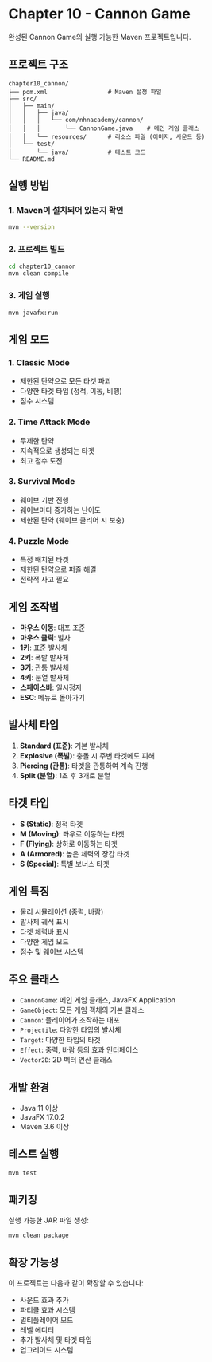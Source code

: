 # Chapter 10 - Cannon Game

완성된 Cannon Game의 실행 가능한 Maven 프로젝트입니다.

## 프로젝트 구조

```
chapter10_cannon/
├── pom.xml                 # Maven 설정 파일
├── src/
│   ├── main/
│   │   ├── java/
│   │   │   └── com/nhnacademy/cannon/
│   │   │       └── CannonGame.java    # 메인 게임 클래스
│   │   └── resources/      # 리소스 파일 (이미지, 사운드 등)
│   └── test/
│       └── java/           # 테스트 코드
└── README.md
```

## 실행 방법

### 1. Maven이 설치되어 있는지 확인

```bash
mvn --version
```

### 2. 프로젝트 빌드

```bash
cd chapter10_cannon
mvn clean compile
```

### 3. 게임 실행

```bash
mvn javafx:run
```

## 게임 모드

### 1. Classic Mode
- 제한된 탄약으로 모든 타겟 파괴
- 다양한 타겟 타입 (정적, 이동, 비행)
- 점수 시스템

### 2. Time Attack Mode
- 무제한 탄약
- 지속적으로 생성되는 타겟
- 최고 점수 도전

### 3. Survival Mode
- 웨이브 기반 진행
- 웨이브마다 증가하는 난이도
- 제한된 탄약 (웨이브 클리어 시 보충)

### 4. Puzzle Mode
- 특정 배치된 타겟
- 제한된 탄약으로 퍼즐 해결
- 전략적 사고 필요

## 게임 조작법

- **마우스 이동**: 대포 조준
- **마우스 클릭**: 발사
- **1키**: 표준 발사체
- **2키**: 폭발 발사체
- **3키**: 관통 발사체
- **4키**: 분열 발사체
- **스페이스바**: 일시정지
- **ESC**: 메뉴로 돌아가기

## 발사체 타입

1. **Standard (표준)**: 기본 발사체
2. **Explosive (폭발)**: 충돌 시 주변 타겟에도 피해
3. **Piercing (관통)**: 타겟을 관통하여 계속 진행
4. **Split (분열)**: 1초 후 3개로 분열

## 타겟 타입

- **S (Static)**: 정적 타겟
- **M (Moving)**: 좌우로 이동하는 타겟
- **F (Flying)**: 상하로 이동하는 타겟
- **A (Armored)**: 높은 체력의 장갑 타겟
- **S (Special)**: 특별 보너스 타겟

## 게임 특징

- 물리 시뮬레이션 (중력, 바람)
- 발사체 궤적 표시
- 타겟 체력바 표시
- 다양한 게임 모드
- 점수 및 웨이브 시스템

## 주요 클래스

- `CannonGame`: 메인 게임 클래스, JavaFX Application
- `GameObject`: 모든 게임 객체의 기본 클래스
- `Cannon`: 플레이어가 조작하는 대포
- `Projectile`: 다양한 타입의 발사체
- `Target`: 다양한 타입의 타겟
- `Effect`: 중력, 바람 등의 효과 인터페이스
- `Vector2D`: 2D 벡터 연산 클래스

## 개발 환경

- Java 11 이상
- JavaFX 17.0.2
- Maven 3.6 이상

## 테스트 실행

```bash
mvn test
```

## 패키징

실행 가능한 JAR 파일 생성:

```bash
mvn clean package
```

## 확장 가능성

이 프로젝트는 다음과 같이 확장할 수 있습니다:
- 사운드 효과 추가
- 파티클 효과 시스템
- 멀티플레이어 모드
- 레벨 에디터
- 추가 발사체 및 타겟 타입
- 업그레이드 시스템